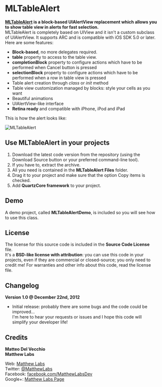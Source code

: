 MLTableAlert
===
**[MLTableAlert][1] is a block-based UIAlertView replacement which allows you to show table view in alerts for fast selection.**  
MLTableAlert is completely based on UIView and it isn't a custom subclass of UIAlertView. It supports ARC and is compatible with iOS SDK 5.0 or later.  
Here are some features:  

* **Block-based**, no more delegates required.
* **table** property to access to the table view.
* **completionBlock** property to configure actions which have to be performed when Cancel button is pressed
* **selectionBlock** property to configure actions which have to be performed when a row in table view is pressed
* Table alert creation through _class_ or _init_ method
* Table view customization managed by blocks: style your cells as you want
* Beautiful animations
* UIAlertView-like interface
* **Retina ready** and compatible with iPhone, iPod and iPad

This is how the alert looks like:  
  
![MLTableAlert](http://www.matthewlabs.com/resources/external/MLTableAlertGitHubSmall.png "MLTableAlert")  
  
Use MLTableAlert in your projects
---
1. Download the latest code version from the repository (using the Download Source button or your preferred command-line tool).
2. If you have to, extract the archive.
3. All you need is contained in the **MLTableAlert Files** folder.
4. Drag it to your project and make sure that the option Copy items is checked.
5. Add **QuartzCore framework** to your project.

Demo
---
A demo project, called **MLTableAlertDemo**, is included so you will see how to use this class.  

License
---
The license for this source code is included in the **Source Code License** file.  
It's a **BSD-like license with attribution**: you can use this code in your projects, even if they are commercial or closed-source; you only need to credit me!
For warranties and other info about this code, read the license file.  
  
Changelog
---
**Version 1.0 @ December 22nd, 2012**  

* Initial release: probably there are some bugs and the code could be improved…  
I'm here to hear your requests or issues and I hope this code will simplify your developer life!  
  
Credits
---  
**Matteo Del Vecchio**  
**Matthew Labs**  
  
Web: [Matthew Labs][2]  
Twitter: [@MatthewLabs][3]  
Facebook: [facebook.com/MatthewLabsDev][4]  
Google+: [Matthew Labs Page][5]  
  
  [1]: http://www.matthewlabs.com/blog/mltablealert-an-overview/
  [2]: http://www.matthewlabs.com/ "Matthew Labs"
  [3]: http://twitter.com/MatthewLabs "Matthew Labs on Twitter"
  [4]: http://www.facebook.com/MatthewLabsDev "Matthew Labs on Facebook"
  [5]: https://plus.google.com/117759042318503506347 "Matthew Labs on Google+"